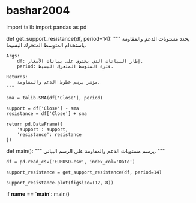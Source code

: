# bashar2004
import talib
import pandas as pd

def get_support_resistance(df, period=14):
    """
    يحدد مستويات الدعم والمقاومة باستخدام المتوسط ​​المتحرك البسيط.

    Args:
        df: إطار البيانات الذي يحتوي على بيانات الأسعار.
        period: فترة المتوسط ​​المتحرك البسيط.

    Returns:
        مؤشر يرسم خطوط الدعم والمقاومة.
    """

    sma = talib.SMA(df['Close'], period)

    support = df['Close'] - sma
    resistance = df['Close'] + sma

    return pd.DataFrame({
        'support': support,
        'resistance': resistance
    })

def main():
    """
    يرسم مستويات الدعم والمقاومة على الرسم البياني.
    """

    df = pd.read_csv('EURUSD.csv', index_col='Date')

    support_resistance = get_support_resistance(df, period=14)

    support_resistance.plot(figsize=(12, 8))

if __name__ == '__main__':
    main()
